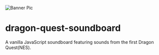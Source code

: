 ![Banner Pic](https://github.com/jessebrewer988/dragon-quest-soundboard/raw/master/images/banner.png "DQ Soundboard Banner")


# dragon-quest-soundboard
A vanilla JavaScript soundboard featuring sounds from the first Dragon Quest(NES).
